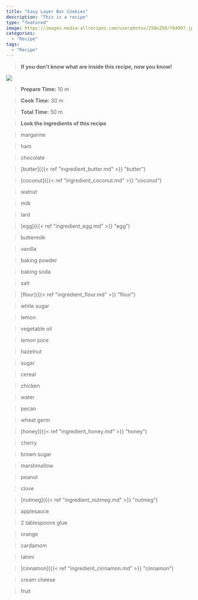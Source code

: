 ```yaml
---
title: "Easy Layer Bar Cookies"
description: "This is a recipe"
type: "featured"
image: https://images.media-allrecipes.com/userphotos/250x250/784907.jpg
categories: 
  - "Recipe"
tags: 
  - "Recipe"
---
```



>**If you don't know what are inside this recipe, now you know!**

![](../images/Recipes-Banner.jpg)
> **Prepare Time:** 10 m


> **Cook Time:** 30 m


> **Total Time:** 50 m

> **Look the ingredients of this recipe**

> margarine

> ham

> chocolate

> [butter]({{< ref "ingredient_butter.md" >}} "butter")

> [coconut]({{< ref "ingredient_coconut.md" >}} "coconut")

> walnut

> milk

> lard

> [egg]({{< ref "ingredient_egg.md" >}} "egg")

> buttermilk

> vanilla

> baking powder

> baking soda

> salt

> [flour]({{< ref "ingredient_flour.md" >}} "flour")

> white sugar

> lemon

> vegetable oil

> lemon juice

> hazelnut

> sugar

> cereal

> chicken

> water

> pecan

> wheat germ

> [honey]({{< ref "ingredient_honey.md" >}} "honey")

> cherry

> brown sugar

> marshmallow

> peanut

> clove

> [nutmeg]({{< ref "ingredient_nutmeg.md" >}} "nutmeg")

> applesauce

> 2 tablespoons glue

> orange

> cardamom

> tahini

> [cinnamon]({{< ref "ingredient_cinnamon.md" >}} "cinnamon")

> cream cheese

> fruit

